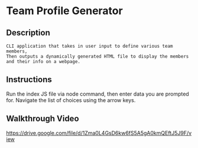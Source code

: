 # Team Profile Generator

## Description
    
    CLI application that takes in user input to define various team members,
    Then outputs a dynamically generated HTML file to display the members and their info on a webpage.

## Instructions

Run the index JS file via node command, then enter data you are prompted for. Navigate the list of choices
using the arrow keys.

## Walkthrough Video

https://drive.google.com/file/d/1Zma0L4GsD6kw6fS5A5gA0kmQEftJ5J9F/view